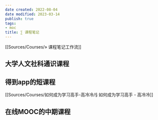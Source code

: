 ```yaml
---
date created: 2022-08-04
date modified: 2023-03-14
publish: true
tags:
- moc
title: ∑ 课程笔记
---
```

[[Sources/Courses/» 课程笔记工作流]]

## 大学人文社科通识课程

## 得到app的短课程

[[Sources/Courses/如何成为学习高手-高冷冷/§ 如何成为学习高手 - 高冷冷]]

## 在线MOOC的中期课程